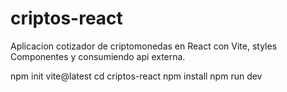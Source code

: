 # criptos-react
Aplicacion cotizador de criptomonedas en React  con Vite, styles Componentes y consumiendo api externa.


npm init vite@latest
cd criptos-react
npm install
npm run dev
